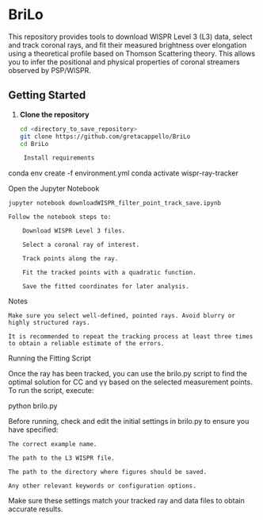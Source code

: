 # BriLo

This repository provides tools to download WISPR Level 3 (L3) data, select and track coronal rays, and fit their measured brightness over elongation using a theoretical profile based on Thomson Scattering theory. This allows you to infer the positional and physical properties of coronal streamers observed by PSP/WISPR.

## Getting Started

1. **Clone the repository**
   ```bash
   cd <directory_to_save_repository>
   git clone https://github.com/gretacappello/BriLo
   cd BriLo

    Install requirements

conda env create -f environment.yml
conda activate wispr-ray-tracker

Open the Jupyter Notebook

    jupyter notebook downloadWISPR_filter_point_track_save.ipynb

    Follow the notebook steps to:

        Download WISPR Level 3 files.

        Select a coronal ray of interest.

        Track points along the ray.

        Fit the tracked points with a quadratic function.

        Save the fitted coordinates for later analysis.

Notes

    Make sure you select well-defined, pointed rays. Avoid blurry or highly structured rays.

    It is recommended to repeat the tracking process at least three times to obtain a reliable estimate of the errors.

Running the Fitting Script

Once the ray has been tracked, you can use the brilo.py script to find the optimal solution for CC and γγ based on the selected measurement points. To run the script, execute:

python brilo.py

Before running, check and edit the initial settings in brilo.py to ensure you have specified:

    The correct example name.

    The path to the L3 WISPR file.

    The path to the directory where figures should be saved.

    Any other relevant keywords or configuration options.

Make sure these settings match your tracked ray and data files to obtain accurate results.
